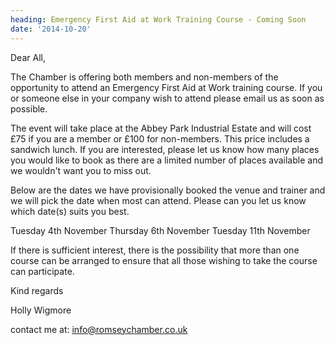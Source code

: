 ```yaml
---
heading: Emergency First Aid at Work Training Course - Coming Soon
date: '2014-10-20'
---
```

Dear All,

The Chamber is offering both members and non-members of the opportunity to attend an Emergency First Aid at Work training course. If you or someone else in your company wish to attend please email us as soon as possible.

The event will take place at the Abbey Park Industrial Estate and will cost £75 if you are a member or £100 for non-members. This price includes a sandwich lunch. If you are interested, please let us know how many places you would like to book as there are a limited number of places available and we wouldn't want you to miss out.

Below are the dates we have provisionally booked the venue and trainer and we will pick the date when most can attend. Please can you let us know which date(s) suits you best.

Tuesday 4th November
Thursday 6th November
Tuesday 11th November

If there is sufficient interest, there is the possibility that more than one course can be arranged to ensure that all those wishing to take the course can participate.

Kind regards

Holly Wigmore

contact me at: [info@romseychamber.co.uk](mailto:info@romseychamber.co.uk)
